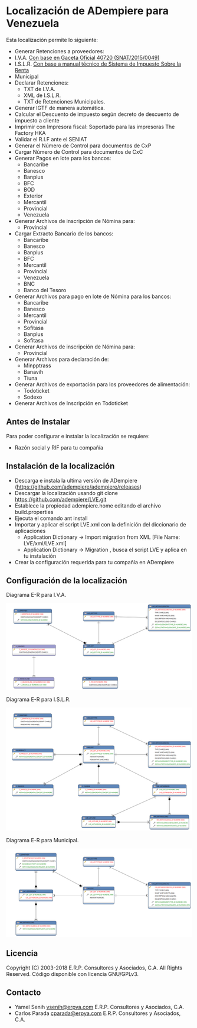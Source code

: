 # Localización de ADempiere para Venezuela

Esta localización permite lo siguiente:
  - Generar Retenciones a proveedores:
   - I.V.A. [Con base en Gaceta Oficial 40720 (SNAT/2015/0049)](http://declaraciones.seniat.gob.ve/portal/page/portal/MANEJADOR_CONTENIDO_SENIAT/01NOTICIAS/00IMAGENES/GACETAOFICIAL40720.pdf)
   - I.S.L.R. [Con base a manual técnico de Sistema de Impuesto Sobre la Renta](http://declaraciones.seniat.gob.ve/portal/page/portal/MANEJADOR_CONTENIDO_SENIAT/05MENU_HORIZONTAL/5.3ANUNCIOS_CARTELES/5.3.2CARTELES_NOTIFICACION/CARTELES/MT_Retenciones%20ISLRV3.0_2014.pdf)
   - Municipal
  - Declarar Retenciones:
    - TXT de I.V.A.
    - XML de I.S.L.R.
    - TXT de Retenciones Municipales.
  - Generar IGTF de manera automática.
  - Calcular el Descuento de impuesto según decreto de descuento de impuesto a cliente
  - Imprimir con Impresora fiscal: Soportado para las impresoras The Factory HKA
  - Validar el R.I.F ante el SENIAT
  - Generar el Número de Control para documentos de CxP
  - Cargar Número de Control para documentos de CxC
  - Generar Pagos en lote para los bancos:
    - Bancaribe
    - Banesco
    - Banplus
    - BFC
    - BOD
    - Exterior
    - Mercantil
    - Provincial
    - Venezuela
  - Generar Archivos de inscripción de Nómina para:
    - Provincial
  - Cargar Extracto Bancario de los bancos:
    - Bancaribe
    - Banesco
    - Banplus
    - BFC
    - Mercantil
    - Provincial
    - Venezuela
    - BNC
    - Banco del Tesoro
  - Generar Archivos para pago en lote de Nómina para los bancos:
    - Bancaribe
    - Banesco
    - Mercantil
    - Provincial
    - Sofitasa
    - Banplus
    - Sofitasa
  - Generar Archivos de inscripción de Nómina para:
    - Provincial
  - Generar Archivos para declaración de:
    - Minpptrass
    - Banavih
    - Tiuna
  - Generar Archivos de exportación para los proveedores de alimentación:
    - Todoticket
    - Sodexo
  - Generar Archivos de Inscripción en Todoticket

## Antes de Instalar

Para poder configurar e instalar la localización se requiere:
  - Razón social y RIF para tu compañía

## Instalación de la localización

- Descarga e instala la ultima versión de ADempiere (https://github.com/adempiere/adempiere/releases)
- Descargar la localización usando git clone https://github.com/adempiere/LVE.git
- Establece la propiedad adempiere.home editando el archivo build.properties
- Ejecuta el comando ant install
- Importar y aplicar el script LVE.xml con la definición del diccionario de aplicaciones
    - Application Dictionary -> Import migration from XML [File Name: LVE/xml/LVE.xml]
    - Application Dictionary -> Migration , busca el script LVE y aplica en tu instalación
- Crear la configuración requerida para tu compañía en ADempiere

## Configuración de la localización


Diagrama E-R para I.V.A.

![Diagrama ER de Retenciones IVA](docs/withholding/IVA.png)


Diagrama E-R para I.S.L.R.

![Diagrama ER de Retenciones ISLR](docs/withholding/ISLR.png)

Diagrama E-R para Municipal.

![Diagrama ER de Retenciones Municipales](docs/withholding/IM.png)
	

## Licencia
Copyright (C) 2003-2018 E.R.P. Consultores y Asociados, C.A. All Rights Reserved.
Código disponible con licencia GNU/GPLv3.

## Contacto
 - Yamel Senih ysenih@erpya.com E.R.P. Consultores y Asociados, C.A.
 - Carlos Parada cparada@erpya.com E.R.P. Consultores y Asociados, C.A.
